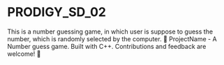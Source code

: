 # PRODIGY_SD_02
This is a number guessing game, in which user is suppose to guess the number, which is randomly selected by the computer.
🚀 ProjectName - A Number guess game. Built with C++. Contributions and feedback are welcome! 🌟
